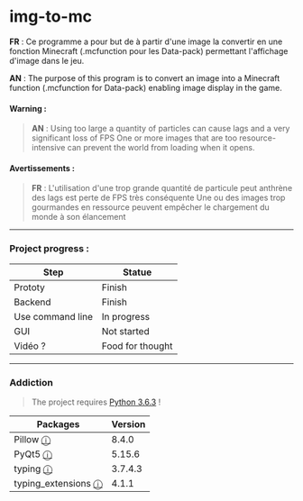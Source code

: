 # img-to-mc
  **FR** : Ce programme a pour but de à partir d'une image la convertir en une fonction Minecraft (.mcfunction pour les Data-pack) permettant l'affichage d'image dans le jeu.
  
  **AN** : The purpose of this program is to convert an image into a Minecraft function (.mcfunction for Data-pack) enabling image display in the game.


#### Warning :
> **AN** : Using too large a quantity of particles can cause lags and a very significant loss of FPS
> One or more images that are too resource-intensive can prevent the world from loading when it opens.


#### Avertissements :
> **FR** : L'utilisation d'une trop grande quantité de particule peut anthrène des lags est perte de FPS très conséquente 
> Une ou des images trop gourmandes en ressource peuvent empêcher le chargement du monde à son élancement
  
*************************************

### Project progress :

| Step              | Statue           |
|-------------------|------------------|
| Prototy           | Finish           |
| Backend           | Finish           |
| Use command line  | In progress      |
| GUI               | Not started      |
| Vidéo ?           | Food for thought |

*************************************

### Addiction

> The project requires [Python 3.6.3](https://www.python.org/downloads/release/python-363/) !

| Packages                                                            | Version |
|---------------------------------------------------------------------|---------|
| Pillow [ⓘ](https://pypi.org/project/Pillow/)                       | 8.4.0   |
| PyQt5 [ⓘ](https://pypi.org/project/PyQt5/)                         | 5.15.6  |
| typing [ⓘ](https://pypi.org/project/typing/)                       | 3.7.4.3 |
| typing_extensions [ⓘ](https://pypi.org/project/typing-extensions/) | 4.1.1   |
